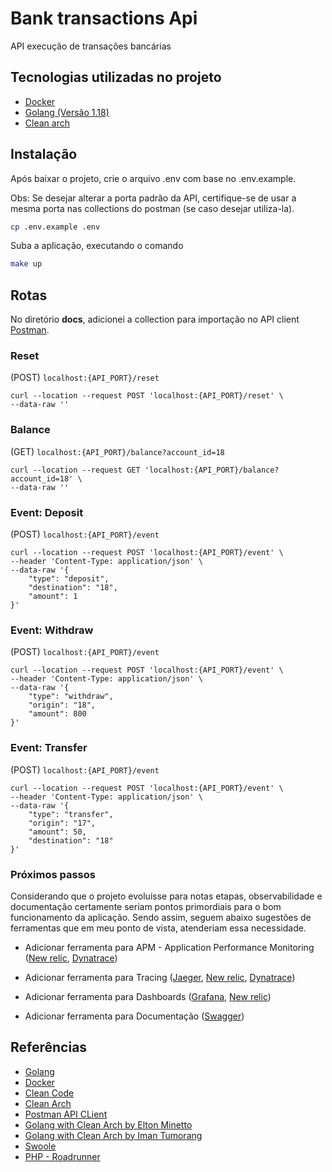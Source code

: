 # Bank transactions Api

API execução de transações bancárias

## Tecnologias utilizadas no projeto

- [Docker](https://www.docker.com/)
- [Golang (Versão 1.18)](https://www.php.net/)
- [Clean arch](https://blog.cleancoder.com/uncle-bob/2012/08/13/the-clean-architecture.html)

## Instalação

Após baixar o projeto, crie o arquivo .env com base no .env.example. 

Obs: Se desejar alterar a porta padrão da API, certifique-se de usar a mesma porta nas collections do postman (se caso desejar utiliza-la).

```bash
cp .env.example .env
```

Suba a aplicação, executando o comando

```bash
make up
```

## Rotas

No diretório **docs**, adicionei a collection para importação no API client [Postman](https://github.com/WenLopes/transaction-api/blob/master/docs/Postman%20-%20Transaction%20API.json).

### Reset
(POST) ```localhost:{API_PORT}/reset```

```
curl --location --request POST 'localhost:{API_PORT}/reset' \
--data-raw ''
```

### Balance
(GET) ```localhost:{API_PORT}/balance?account_id=18```

```
curl --location --request GET 'localhost:{API_PORT}/balance?account_id=18' \
--data-raw ''
```

### Event: Deposit
(POST) ```localhost:{API_PORT}/event```

```
curl --location --request POST 'localhost:{API_PORT}/event' \
--header 'Content-Type: application/json' \
--data-raw '{
    "type": "deposit",
    "destination": "18",
    "amount": 1
}'
```

### Event: Withdraw
(POST) ```localhost:{API_PORT}/event```

```
curl --location --request POST 'localhost:{API_PORT}/event' \
--header 'Content-Type: application/json' \
--data-raw '{
    "type": "withdraw",
    "origin": "18",
    "amount": 800
}'
```

### Event: Transfer
(POST) ```localhost:{API_PORT}/event```

```
curl --location --request POST 'localhost:{API_PORT}/event' \
--header 'Content-Type: application/json' \
--data-raw '{
    "type": "transfer",
    "origin": "17",
    "amount": 50,
    "destination": "18"
}'
```

### Próximos passos
Considerando que o projeto evoluisse para notas etapas, observabilidade e documentação certamente seriam pontos primordiais para o bom funcionamento da aplicação. Sendo assim, seguem abaixo sugestões de ferramentas que em meu ponto de vista, atenderiam essa necessidade.

- Adicionar ferramenta para APM - Application Performance Monitoring ([New relic](https://newrelic.com/), [Dynatrace](https://www.dynatrace.com/platform/application-performance-monitoring/))

- Adicionar ferramenta para Tracing ([Jaeger](https://www.jaegertracing.io/), [New relic](https://newrelic.com/), [Dynatrace](https://www.dynatrace.com/platform/application-performance-monitoring/))

- Adicionar ferramenta para Dashboards ([Grafana](https://grafana.com/), [New relic](https://newrelic.com/))

- Adicionar ferramenta para Documentação ([Swagger](https://swagger.io/))

## Referências

* [Golang](https://laravel.com/docs/8.x/releases)
* [Docker](https://www.docker.com/)
* [Clean Code](https://github.com/jupeter/clean-code-php)
* [Clean Arch](https://blog.cleancoder.com/uncle-bob/2012/08/13/the-clean-architecture.html)
* [Postman API CLient](https://www.postman.com/)
* [Golang with Clean Arch by Elton Minetto](https://eminetto.medium.com/clean-architecture-using-golang-b63587aa5e3f)
* [Golang with Clean Arch by Iman Tumorang](https://github.com/bxcodec/go-clean-arch)
* [Swoole](https://www.swoole.com/)
* [PHP - Roadrunner](https://roadrunner.dev/)

